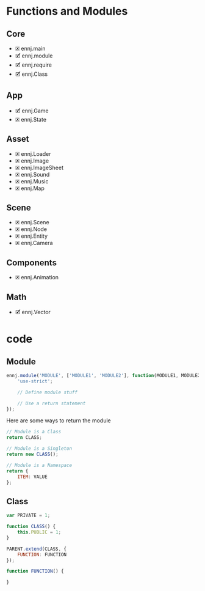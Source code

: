 # Functions and Modules
## Core
* 🗷 ennj.main
* 🗹 ennj.module
* 🗹 ennj.require
* 🗹 ennj.Class

## App
* 🗹 ennj.Game
* 🗷 ennj.State

## Asset
* 🗷 ennj.Loader
* 🗷 ennj.Image
* 🗷 ennj.ImageSheet
* 🗷 ennj.Sound
* 🗷 ennj.Music
* 🗷 ennj.Map

## Scene
* 🗷 ennj.Scene
* 🗷 ennj.Node
* 🗷 ennj.Entity
* 🗷 ennj.Camera

## Components
* 🗷 ennj.Animation

## Math
* 🗹 ennj.Vector

# code
## Module
```javascript
ennj.module('MODULE', ['MODULE1', 'MODULE2'], function(MODULE1, MODULE2) {
    'use-strict';

    // Define module stuff

    // Use a return statement
});
```

Here are some ways to return the module
```javascript
// Module is a Class
return CLASS;

// Module is a Singleton
return new CLASS();

// Module is a Namespace
return {
    ITEM: VALUE
};
```

## Class
```javascript
var PRIVATE = 1;

function CLASS() {
    this.PUBLIC = 1;
}

PARENT.extend(CLASS, {
    FUNCTION: FUNCTION
});

function FUNCTION() {

}
```
